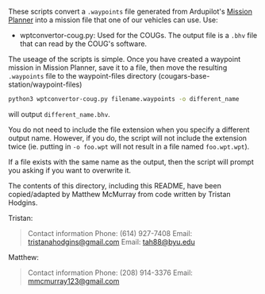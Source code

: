 These scripts convert a `.waypoints` file generated from Ardupilot's [Mission Planner](https://ardupilot.org/planner/docs/mission-planner-installation.html#) into a mission file that one of our vehicles can use.  Use:


* wptconvertor-coug.py: Used for the COUGs.  The output file is a `.bhv` file that can read by the COUG's software.

The useage of the scripts is simple.  Once you have created a waypoint mission in Mission Planner, save it to a file, then move the resulting `.waypoints` file to the waypoint-files directory (cougars-base-station/waypoint-files)

```bash
python3 wptconvertor-coug.py filename.waypoints -o different_name
```
will output `different_name.bhv`.

You do not need to include the file extension when you specify a different output name.  However, if you do, the script will not include the extension twice (ie. putting in `-o foo.wpt` will not result in a file named `foo.wpt.wpt`).

If a file exists with the same name as the output, then the script will prompt you asking if you want to overwrite it.


The contents of this directory, including this README, have been copied/adapted by Matthew McMurray from code written by Tristan Hodgins. 

Tristan:
> Contact information
> Phone: (614) 927-7408
> Email: tristanahodgins@gmail.com
> Email: tah88@byu.edu

Matthew:
> Contact information
> Phone: (208) 914-3376
> Email: mmcmurray123@gmail.com
